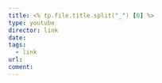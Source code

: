 ```yaml
---
title: <% tp.file.title.split("_") [0] %>
type: youtube
director: link
date:
tags:
  - link
url:
coment:
---
```







